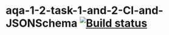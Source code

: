 # aqa-1-2-task-1-and-2-CI-and-JSONSchema [![Build status](https://ci.appveyor.com/api/projects/status/n5a9fhdtoiqy8m49?svg=true)](https://ci.appveyor.com/project/m-starilov/aqa-1-2-task-1-setupci)
